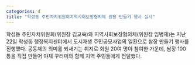```yaml
---
categories: d
title: "학성동 주민자치위원회지역사회보장협의체 쌈장 만들기 행사 실시"
---
```

학성동 주민자치위원회(위원장 김교육)와 지역사회보장협의체(위원장 임병재)는 지난 22일 학성동 행정복지센터에서 도시재생 주민공모사업의 일환으로 쌈장 만들기 행사를 진행했다. 공동체의 의미를 되새기는 취지로 회원 20여 명이 참여한 가운데, 쌈장 100통을 직접 만들어 야채 꾸러미와 함께 지역 주민들에게 전달했다.